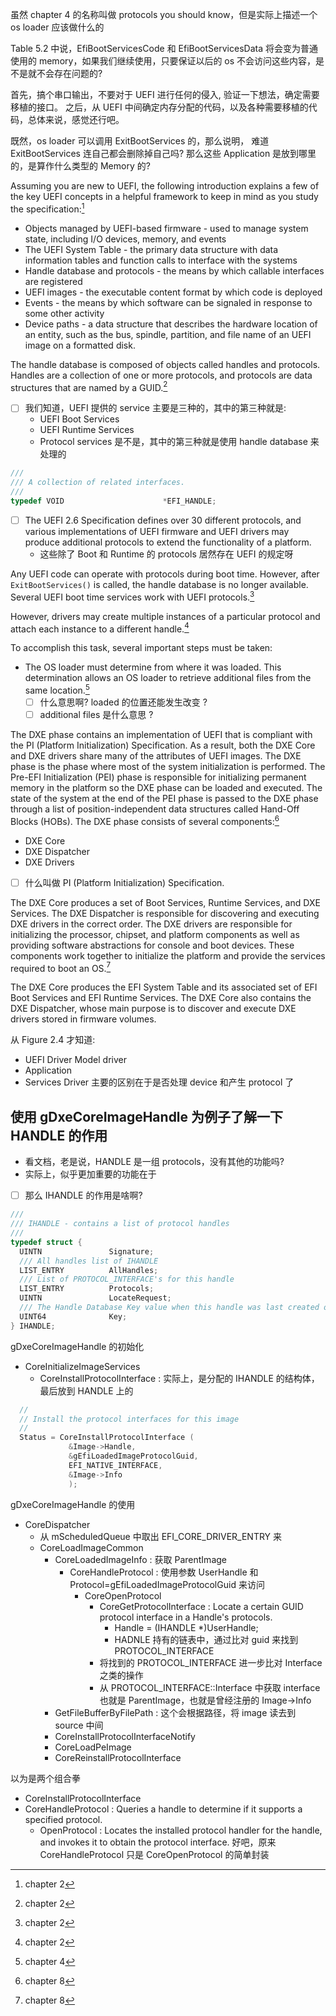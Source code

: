 虽然 chapter 4 的名称叫做 protocols you should know，但是实际上描述一个 os loader 应该做什么的

Table 5.2 中说，EfiBootServicesCode 和 EfiBootServicesData 将会变为普通使用的 memory，如果我们继续使用，只要保证以后的 os 不会访问这些内容，是不是就不会存在问题的?

首先，搞个串口输出，不要对于 UEFI 进行任何的侵入, 验证一下想法，确定需要移植的接口。
之后，从 UEFI 中间确定内存分配的代码，以及各种需要移植的代码，总体来说，感觉还行吧。

既然，os loader 可以调用 ExitBootServices 的，那么说明，
难道 ExitBootServices 连自己都会删除掉自己吗? 那么这些 Application 是放到哪里的，是算作什么类型的 Memory 的?

Assuming you are new to UEFI, the following introduction explains a few of the key UEFI concepts in a helpful framework to keep in mind as you study the specification:[^2]
- Objects managed by UEFI-based firmware - used to manage system state, including I/O devices, memory, and events
- The UEFI System Table - the primary data structure with data information tables and function calls to interface with the systems
- Handle database and protocols - the means by which callable interfaces are registered
- UEFI images - the executable content format by which code is deployed
- Events - the means by which software can be signaled in response to some other activity
- Device paths - a data structure that describes the hardware location of an entity, such as the bus, spindle, partition, and file name of an UEFI image on a formatted disk.

The handle database is composed of objects called handles and protocols. Handles are a collection of one or more protocols, and protocols are data structures that are named by a GUID.[^2]


- [ ] 我们知道，UEFI 提供的 service 主要是三种的，其中的第三种就是:
  - UEFI Boot Services
  - UEFI Runtime Services
  - Protocol services
是不是，其中的第三种就是使用 handle database 来处理的

```c
///
/// A collection of related interfaces.
///
typedef VOID                      *EFI_HANDLE;
```

- [ ] The UEFI 2.6 Specification defines over 30 different protocols, and various implementations of UEFI firmware and UEFI drivers may produce additional protocols to extend the functionality of a platform.
  - 这些除了 Boot 和 Runtime 的 protocols 居然存在 UEFI 的规定呀

Any UEFI code can operate with protocols during boot time. However, after `ExitBootServices()` is called, the handle database is no longer available. Several UEFI boot time services work with UEFI protocols.[^2]

However, drivers may create multiple instances of a particular protocol and attach each instance to a different handle.[^2]


To accomplish this task, several important steps must be taken:
- The OS loader must determine from where it was loaded. This determination allows an OS loader to retrieve additional files from the same location.[^4]
  - [ ] 什么意思啊? loaded 的位置还能发生改变 ?
  - [ ] additional files 是什么意思 ?

The DXE phase contains an implementation of UEFI that is compliant with the PI (Platform Initialization) Specification.
As a result, both the DXE Core and DXE drivers share many of the attributes of UEFI images.
The DXE phase is the phase where most of the system initialization is performed. The Pre-EFI Initialization (PEI) phase is responsible for initializing permanent memory in the platform so the DXE phase can be loaded and executed.
The state of the system at the end of the PEI phase is passed to the DXE phase through a list of position-independent data structures called Hand-Off Blocks (HOBs).
The DXE phase consists of several components:[^8]
- DXE Core
- DXE Dispatcher
- DXE Drivers

- [ ] 什么叫做 PI (Platform Initialization) Specification.

The DXE Core produces a set of Boot Services, Runtime Services, and DXE Services.
The DXE Dispatcher is responsible for discovering and executing DXE drivers in the correct order.
The DXE drivers are responsible for initializing the processor, chipset, and platform components as well as providing software abstractions for console and boot devices.
These components work together to initialize the platform and provide the services required to boot an OS.[^8]

The DXE Core produces the EFI System Table and its associated set of EFI Boot Services and EFI Runtime Services. The DXE Core also contains the DXE Dispatcher, whose main purpose is to discover and execute DXE drivers stored in firmware volumes.

从 Figure 2.4 才知道:
- UEFI Driver Model driver
- Application
- Services Driver
主要的区别在于是否处理 device 和产生 protocol 了

## 使用 gDxeCoreImageHandle 为例子了解一下 HANDLE 的作用
- 看文档，老是说，HANDLE 是一组 protocols，没有其他的功能吗?
- 实际上，似乎更加重要的功能在于

- [ ] 那么 IHANDLE 的作用是啥啊?
```c
///
/// IHANDLE - contains a list of protocol handles
///
typedef struct {
  UINTN               Signature;
  /// All handles list of IHANDLE
  LIST_ENTRY          AllHandles;
  /// List of PROTOCOL_INTERFACE's for this handle
  LIST_ENTRY          Protocols;
  UINTN               LocateRequest;
  /// The Handle Database Key value when this handle was last created or modified
  UINT64              Key;
} IHANDLE;
```

gDxeCoreImageHandle 的初始化

- CoreInitializeImageServices
  - CoreInstallProtocolInterface : 实际上，是分配的 IHANDLE 的结构体，最后放到 HANDLE 上的
```c
  //
  // Install the protocol interfaces for this image
  //
  Status = CoreInstallProtocolInterface (
             &Image->Handle,
             &gEfiLoadedImageProtocolGuid,
             EFI_NATIVE_INTERFACE,
             &Image->Info
             );
```

gDxeCoreImageHandle 的使用

- CoreDispatcher
  - 从 mScheduledQueue 中取出 EFI_CORE_DRIVER_ENTRY 来
  - CoreLoadImageCommon
    - CoreLoadedImageInfo : 获取 ParentImage
      - CoreHandleProtocol : 使用参数 UserHandle 和 Protocol=gEfiLoadedImageProtocolGuid 来访问
        - CoreOpenProtocol
          - CoreGetProtocolInterface : Locate a certain GUID protocol interface in a Handle's protocols.
            - Handle = (IHANDLE *)UserHandle;
            - HADNLE 持有的链表中，通过比对 guid 来找到 PROTOCOL_INTERFACE
          - 将找到的 PROTOCOL_INTERFACE 进一步比对 Interface 之类的操作
          - 从 PROTOCOL_INTERFACE::Interface 中获取 interface 也就是 ParentImage，也就是曾经注册的 Image->Info
    - GetFileBufferByFilePath : 这个会根据路径，将 image 读去到 source 中间
    - CoreInstallProtocolInterfaceNotify
    - CoreLoadPeImage
    - CoreReinstallProtocolInterface

以为是两个组合拳
- CoreInstallProtocolInterface
- CoreHandleProtocol : Queries a handle to determine if it supports a specified protocol.
  - OpenProtocol : Locates the installed protocol handler for the handle, and invokes it to obtain the protocol interface.
好吧，原来 CoreHandleProtocol 只是 CoreOpenProtocol 的简单封装

[^2]: chapter 2
[^4]: chapter 4
[^8]: chapter 8
